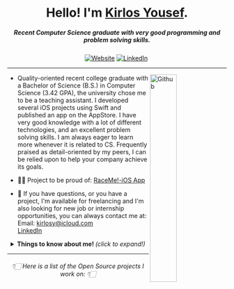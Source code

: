 <h1 align="center">Hello! I'm <a href="https://www.kirlosyousef.com">Kirlos Yousef</a>.</h1>
<h5 align="center">Recent Computer Science graduate with very good programming and problem solving skills.</h5>


<!--
  <img src="https://github.com/TheDudeThatCode/TheDudeThatCode/blob/master/Assets/Developer.gif" width="50px">
 -->

<p align="center">
    <a align="center" href="https://www.kirlosyousef.com/"><img align="center" alt="Website"
                                                                     src="https://img.shields.io/website?color=black&down_color=black&label=%20%20%20%20%20%20%20&logo=Sourcegraph&logoColor=white&style=flat-square&up_color=black&up_message=Portfolio&url=https://www.kirlosyousef.com%2F"></a>
    <a align="center" href="https://www.linkedin.com/in/kirlosyousef/"><img align="center" alt="LinkedIn"
                                                                                   src="https://img.shields.io/badge/-LinkedIn-222222?style=flat-square&logo=Linkedin&logoColor=white&link=https://www.linkedin.com/in/kirlosyousef/"></a>
    <a align="center" href="https://github.com/KirlosYousef"><img align="center" alt=""
                                                                         src="https://visitor-badge.laobi.icu/badge?page_id=KirlosYousef"></a>
</p>


---

<!-- Any image aligned to the right. Beware the width
<img width="25%" align="right" alt="Github" src="https://user-images.githubusercontent.com/48678280/88862933-ccbd9c00-d201-11ea-80f2-c4408d7bf622.png" />
-->
<a href="https://www.kirlosyousef.com"><img align="right" alt="Github" src="https://user-images.githubusercontent.com/48678280/88862734-4903af80-d201-11ea-968b-9c939d88a37c.gif"
                                                  width="35%"/></a>

- Quality-oriented recent college graduate with a Bachelor of Science (B.S.) in Computer Science (3.42 GPA), the university chose me to be a teaching assistant. I developed several iOS projects using Swift and published an app on the AppStore. I have very good knowledge with a lot of different technologies, and an excellent problem solving skills. I am always eager to learn more whenever it is related to CS. Frequently praised as detail-oriented by my peers, I can be relied upon to help your company achieve its goals. 

- 🧑‍💻 Project to be proud of: [RaceMe!-iOS App](https://github.com/KirlosYousef/RaceMe-IOS)

- 💼 If you have questions, or you have a project, I'm available for freelancing and I'm also looking for new job or internship opportunities,
you can always contact me at: <br>
Email: kirlosy@icloud.com <br>
<a href="https://www.linkedin.com/in/kirlosyousef/">LinkedIn</a>

<details align="center">
  <summary> <b> Things to know about me! </b> <i>(click to expand!)</i> </summary>

  <div>
    <img align='right' src="https://github-readme-stats.vercel.app/api?username=KirlosYousef&show_icons=true&count_private=true&hide=contribs,issues&hide_border=true">
   

### Languages and Tools:  

<code><img width="10%" src="https://www.vectorlogo.zone/logos/swift/swift-ar21.svg"></code>
<code><img width="10%" src="https://www.vectorlogo.zone/logos/apple_appstore/apple_appstore-ar21.svg"></code>
<code><img width="10%" src="https://www.vectorlogo.zone/logos/mysql/mysql-ar21.svg"></code>
<br><br>
<code><img width="10%" src="https://www.vectorlogo.zone/logos/python/python-ar21.svg"></code>
<code><img width="10%" src="https://www.vectorlogo.zone/logos/java/java-ar21.svg"></code>
<code><img width="10%" src="https://www.vectorlogo.zone/logos/firebase/firebase-ar21.svg"></code>
<br><br>


   </div>
</details>


---


<h6 align="center">👇🏻 Here is a list of the Open Source projects I work on: 👇🏻</h6>
